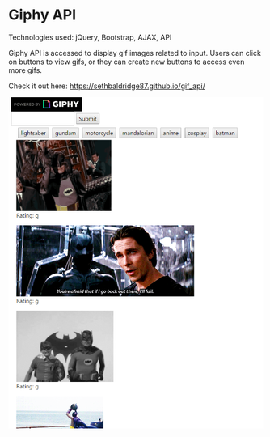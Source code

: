 # Giphy API

Technologies used: jQuery, Bootstrap, AJAX, API

Giphy API is accessed to display gif images related to input. Users can click on buttons to view gifs, or they can create new buttons to access even more gifs.

Check it out here: https://sethbaldridge87.github.io/gif_api/

![alt text](https://raw.githubusercontent.com/sethbaldridge87/gif_api/master/gif.PNG)
